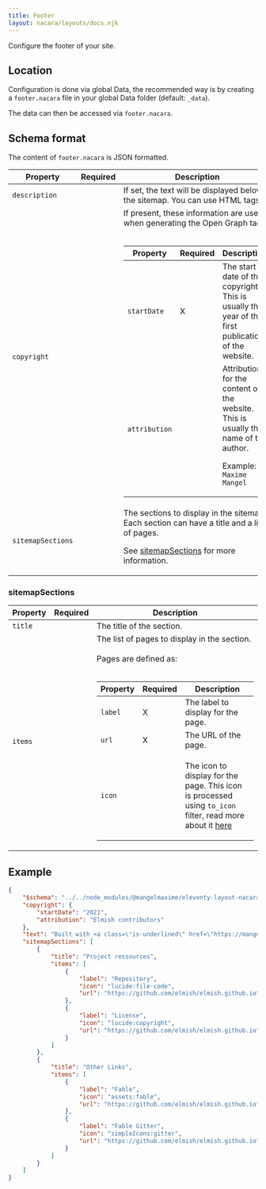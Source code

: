 ```yaml
---
title: Footer
layout: nacara/layouts/docs.njk
---
```


Configure the footer of your site.

## Location

Configuration is done via global Data, the recommended way is by creating a `footer.nacara` file in your global Data folder (default: `_data`).

The data can then be accessed via `footer.nacara`.

## Schema format

The content of `footer.nacara` is JSON formatted.

<table class="table is-narrow is-bordered is-vcentered">
    <thead>
        <tr>
            <th class="label-cell">Property</th>
            <th class="label-cell">Required</th>
            <th class="label-cell">Description</th>
        </tr>
    </thead>
    <tbody>
        <tr>
            <td class="label-cell">
                <code>description</code>
            </td>
            <td class="label-cell"></td>
            <td class="fullwidth-cell">
If set, the text will be displayed below the sitemap. You can use HTML tags.
            </td>
        </tr>
        <tr>
            <td class="label-cell">
                <code>copyright</code>
            </td>
            <td class="label-cell"></td>
            <td class="fullwidth-cell">If present, these information are used when generating the Open Graph tags.
    <br/><br/>
    <table class="table">
        <thead>
            <tr>
                <th class="label-cell">Property</th>
                <th class="label-cell">Required</th>
                <th class="label-cell">Description</th>
            </tr>
        <tbody>
            <tr>
                <td class="label-cell">
                    <code>startDate</code>
                </td>
                <td class="label-cell">X</td>
                <td class="fullwidth-cell">
The start date of the copyright. This is usually the year of the first publication of the website.
                </td>
            </tr>
            <tr>
                <td class="label-cell">
                    <code>attribution</code>
                </td>
                <td class="label-cell"></td>
                <td class="fullwidth-cell">
Attribution for the content of the website. This is usually the name of the author.

Example: `Maxime Mangel`
                </td>
        </tbody>
    </table>
            </td>
        </tr>
        <tr>
            <td class="label-cell">
                <code>sitemapSections</code>
            </td>
            <td class="label-cell"></td>
            <td class="fullwidth-cell">
The sections to display in the sitemap. Each section can have a title and a list of pages.

See [sitemapSections](#sitemapSections) for more information.
            </td>
        </tr>
    </tbody>
</table>

### sitemapSections

<table class="table is-narrow is-bordered is-vcentered">
    <thead>
        <tr>
            <th class="label-cell">Property</th>
            <th class="label-cell">Required</th>
            <th class="label-cell">Description</th>
        </tr>
    </thead>
    <tbody>
        <tr>
            <td class="label-cell">
                <code>title</code>
            </td>
            <td class="label-cell"></td>
            <td class="fullwidth-cell">
The title of the section.
            </td>
        </tr>
        <tr>
            <td class="label-cell">
                <code>items</code>
            </td>
            <td class="label-cell"></td>
            <td class="fullwidth-cell">
The list of pages to display in the section.
    <br/><br/>
Pages are defined as:
    <br/><br/>
    <table class="table">
        <thead>
            <tr>
                <th class="label-cell">Property</th>
                <th class="label-cell">Required</th>
                <th class="label-cell">Description</th>
            </tr>
        <tbody>
            <tr>
                <td class="label-cell">
                    <code>label</code>
                </td>
                <td class="label-cell">X</td>
                <td class="fullwidth-cell">
The label to display for the page.
                </td>
            </tr>
            <tr>
                <td class="label-cell">
                    <code>url</code>
                </td>
                <td class="label-cell">X</td>
                <td class="fullwidth-cell">
The URL of the page.
                </td>
            </tr>
            <tr>
                <td class="label-cell">
                    <code>icon</code>
                </td>
                <td class="label-cell"></td>
                <td class="fullwidth-cell">

The icon to display for the page. This icon is processed using `to_icon` filter, read more about it [here](docs/filters/to-icon/)
                </td>
            </tr>
        </tbody>
    </table>
            </td>
        </tr>
    </tbody>
</table>

## Example

```json
{
    "$schema": "../../node_modules/@mangelmaxime/eleventy-layout-nacara/schemas/footer-schema.json",
    "copyright": {
        "startDate": "2021",
        "attribution": "Elmish contributors"
    },
    "text": "Built with <a class=\"is-underlined\" href=\"https://mangelmaxime.github.io/Nacara/\">eleventy-layout-nacara</a>",
    "sitemapSections": [
        {
            "title": "Project ressources",
            "items": [
                {
                    "label": "Repository",
                    "icon": "lucide:file-code",
                    "url": "https://github.com/elmish/elmish.github.io"
                },
                {
                    "label": "License",
                    "icon": "lucide:copyright",
                    "url": "https://github.com/elmish/elmish.github.io"
                }
            ]
        },
        {
            "title": "Other Links",
            "items": [
                {
                    "label": "Fable",
                    "icon": "assets:fable",
                    "url": "https://github.com/elmish/elmish.github.io"
                },
                {
                    "label": "Fable Gitter",
                    "icon": "simpleIcons:gitter",
                    "url": "https://github.com/elmish/elmish.github.io"
                }
            ]
        }
    ]
}
```
